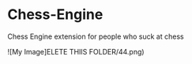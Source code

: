 # Chess-Engine
Chess Engine extension for people who suck at chess



![My Image]ELETE THIIS FOLDER/44.png)
